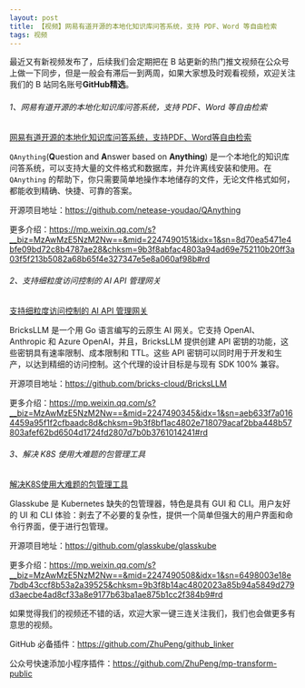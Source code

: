 ```yaml
---
layout: post
title: 【视频】网易有道开源的本地化知识库问答系统，支持 PDF、Word 等自由检索
tags: 视频
---
```


最近又有新视频发布了，后续我们会定期把在 B 站更新的热门推文视频在公众号上做一下同步，但是一般会有滞后一到两周，如果大家想及时观看视频，欢迎关注我们的 B 站同名账号**GitHub精选**。

######  1、网易有道开源的本地化知识库问答系统，支持 PDF、Word 等自由检索

[网易有道开源的本地化知识库问答系统，支持PDF、Word等自由检索](https://www.bilibili.com/video/BV1uU411Z7Qs/)

`QAnything`(**Q**uestion and **A**nswer based on **Anything**) 是一个本地化的知识库问答系统，可以支持大量的文件格式和数据库，并允许离线安装和使用。在 `QAnything` 的帮助下，你只需要简单地操作本地储存的文件，无论文件格式如何，都能收到精确、快捷、可靠的答案。

开源项目地址：https://github.com/netease-youdao/QAnything

更多介绍：https://mp.weixin.qq.com/s?__biz=MzAwMzE5NzM2Nw==&mid=2247490151&idx=1&sn=8d70ea5471e4bfe09bd72c8b4787ae28&chksm=9b3f8abfac4803a94ad69e752110b20ff3a03f5f213b5082a68b65f4e327347e5e8a060af98b#rd

###### 2、支持细粒度访问控制的 AI API 管理网关

[支持细粒度访问控制的 AI API 管理网关](https://www.bilibili.com/video/BV13i421Q7NT/)

BricksLLM 是一个用 Go 语言编写的云原生 AI 网关。它支持 OpenAI、Anthropic 和 Azure OpenAI，并且，BricksLLM 提供创建 API 密钥的功能，这些密钥具有速率限制、成本限制和 TTL。这些 API 密钥可以同时用于开发和生产，以达到精细的访问控制。这个代理的设计目标是与现有 SDK 100% 兼容。

开源项目地址：https://github.com/bricks-cloud/BricksLLM

更多介绍：https://mp.weixin.qq.com/s?__biz=MzAwMzE5NzM2Nw==&mid=2247490345&idx=1&sn=aeb633f7a0164459a95f1f2cfbaadc8d&chksm=9b3f8bf1ac4802e718079acaf2bba448b57803afef62bd6504d1724fd2807d7b0b3761014241#rd

###### 3、解决 K8S 使用大难题的包管理工具

[解决K8S使用大难题的包管理工具](https://www.bilibili.com/video/BV1X7421o7u6/)

Glasskube 是 Kubernetes 缺失的包管理器，特色是具有 GUI 和 CLI。用户友好的 UI 和 CLI 体验：剥去了不必要的复杂性，提供一个简单但强大的用户界面和命令行界面，便于进行包管理。

开源项目地址：https://github.com/glasskube/glasskube

更多介绍：https://mp.weixin.qq.com/s?__biz=MzAwMzE5NzM2Nw==&mid=2247490508&idx=1&sn=6498003e18e7bdb43ccf8b53a2a39525&chksm=9b3f8b14ac4802023a85b94a5849d279d3aecbe4ad8cf33a8e9177b63ba1ae875b1cc2f384b9#rd

如果觉得我们的视频还不错的话，欢迎大家一键三连关注我们，我们也会做更多有意思的视频。

GitHub 必备插件：https://github.com/ZhuPeng/github_linker

公众号快速添加小程序插件：https://github.com/ZhuPeng/mp-transform-public